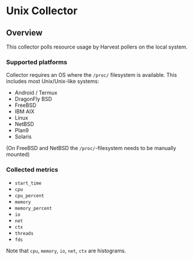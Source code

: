 

# Unix Collector

## Overview

This collector polls resource usage by Harvest pollers on the local system.

### Supported platforms
Collector requires an OS where the `/proc/` filesystem is available. This includes most Unix/Unix-like systems:

* Android / Termux
* DragonFly BSD
* FreeBSD
* IBM AIX
* Linux
* NetBSD
* Plan9
* Solaris

(On FreeBSD and NetBSD the `/proc/`-filesystem needs to be manually mounted)

### Collected metrics

* `start_time`
* `cpu`
* `cpu_percent`
* `memory`
* `memory_percent`
* `io`
* `net`
* `ctx`
* `threads`
* `fds`
  
Note that `cpu`, `memory`, `io`, `net`, `ctx` are histograms.